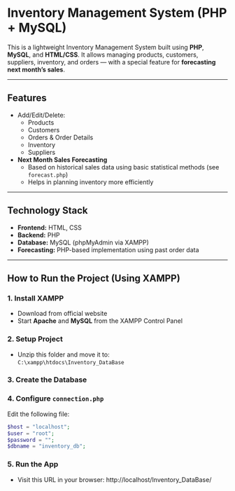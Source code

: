 # Inventory Management System (PHP + MySQL)

This is a lightweight Inventory Management System built using **PHP**, **MySQL**, and **HTML/CSS**. It allows managing products, customers, suppliers, inventory, and orders — with a special feature for **forecasting next month’s sales**.

---

## Features

- Add/Edit/Delete:
  - Products
  - Customers
  - Orders & Order Details
  - Inventory
  - Suppliers
- **Next Month Sales Forecasting**
  - Based on historical sales data using basic statistical methods (see `forecast.php`)
  - Helps in planning inventory more efficiently

---

## Technology Stack

- **Frontend:** HTML, CSS
- **Backend:** PHP
- **Database:** MySQL (phpMyAdmin via XAMPP)
- **Forecasting:** PHP-based implementation using past order data

---

## How to Run the Project (Using XAMPP)

### 1. Install XAMPP
- Download from official website
- Start **Apache** and **MySQL** from the XAMPP Control Panel

### 2. Setup Project
- Unzip this folder and move it to:  
  `C:\xampp\htdocs\Inventory_DataBase`

### 3. Create the Database

### 4. Configure `connection.php`
Edit the following file:
```php
$host = "localhost";
$user = "root";
$password = "";
$dbname = "inventory_db";
```

### 5. Run the App
- Visit this URL in your browser: http://localhost/Inventory_DataBase/
